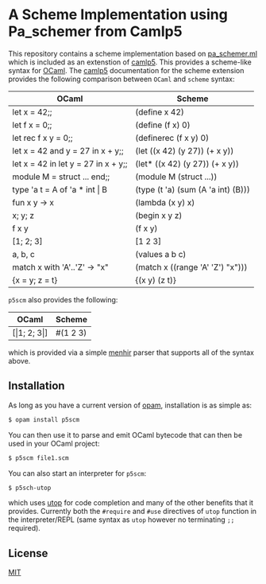 A Scheme Implementation using Pa_schemer from Camlp5
====================================================

This repository contains a scheme implementation based on
[pa_schemer.ml](https://github.com/camlp5/camlp5/blob/master/etc/pa_schemer.ml)
which is included as an extenstion of [camlp5](https://camlp5.github.io).  This
provides a scheme-like syntax for [OCaml](https://ocaml.org).  The
[camlp5](https://github.com/camlp5/camlp5/blob/master/doc/rst/scheme.rst)
documentation for the scheme extension provides the following comparison between
`OCaml` and `scheme` syntax:

| OCaml                                | Scheme
| ------------------------------------ | ----------------------------------
| let x = 42;;                         | (define x  42)
| let f x = 0;;                        | (define (f x) 0)
| let rec f x y = 0;;                  | (definerec (f x y) 0)
| let x = 42 and y = 27 in x + y;;     | (let ((x 42) (y 27)) (+ x y))
| let x = 42 in let y = 27 in x + y;;  | (let* ((x 42) (y 27)) (+ x y))
| module M = struct ... end;;          | (module M (struct ...))
| type 'a t = A of 'a * int \| B       | (type (t 'a) (sum (A 'a int) (B)))
| fun x y -> x                         | (lambda (x y) x)
| x; y; z                              | (begin x y z)
| f x y                                | (f x y)
| [1; 2; 3]                            | [1 2 3]
| a, b, c                              | (values a b c)
| match x with 'A'..'Z' -> "x"         | (match x ((range 'A' 'Z') "x")))
| {x = y; z = t}                       | {(x y) (z t)}

`p5scm` also provides the following:

| OCaml                                | Scheme
| ------------------------------------ | ----------------------------------
| [\|1; 2; 3\|]                        | #(1 2 3)

which is provided via a simple
[menhir](http://gallium.inria.fr/~fpottier/menhir/) parser that supports all of
the syntax above. 

Installation
------------

As long as you have a current version of [opam](https://opam.ocaml.org),
installation is as simple as:
```bash
$ opam install p5scm
```

You can then use it to parse and emit OCaml bytecode that can then be used in
your OCaml project:

```bash
$ p5scm file1.scm
```

You can also start an interpreter for `p5scm`:

```bash
$ p5sch-utop
```

which uses [utop](https://opam.ocaml.org/blog/about-utop/) for code completion
and many of the other benefits that it provides.  Currently both the `#require`
and `#use` directives of `utop` function in the interpreter/REPL (same syntax as
`utop` however no terminating `;;` required).

License
-------

[MIT](https://github.com/drjdn/p5scm/blob/master/LICENSE.md)
